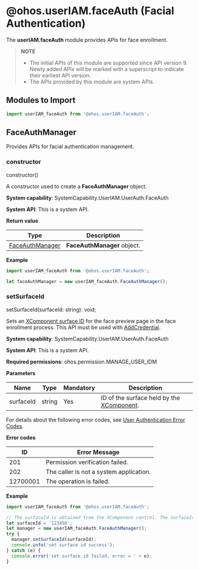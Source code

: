 # @ohos.userIAM.faceAuth (Facial Authentication)

The **userIAM.faceAuth** module provides APIs for face enrollment.

> **NOTE**
>
> - The initial APIs of this module are supported since API version 9. Newly added APIs will be marked with a superscript to indicate their earliest API version.
>- The APIs provided by this module are system APIs.

## Modules to Import

```ts
import userIAM_faceAuth from '@ohos.userIAM.faceAuth';
```

## FaceAuthManager

Provides APIs for facial authentication management.

### constructor

constructor()

A constructor used to create a **FaceAuthManager** object.

**System capability**: SystemCapability.UserIAM.UserAuth.FaceAuth

**System API**: This is a system API.

**Return value**

| Type                  | Description                |
| ---------------------- | -------------------- |
| [FaceAuthManager](#faceauthmanager) | **FaceAuthManager** object.|

**Example**

```ts
import userIAM_faceAuth from '@ohos.userIAM.faceAuth';

let faceAuthManager = new userIAM_faceAuth.FaceAuthManager();
```

### setSurfaceId

setSurfaceId(surfaceId: string): void;

Sets an [XComponent surface ID](../arkui-ts/ts-basic-components-xcomponent.md#getxcomponentsurfaceid) for the face preview page in the face enrollment process. This API must be used with [AddCredential](./js-apis-osAccount.md#addcredential8).

**System capability**: SystemCapability.UserIAM.UserAuth.FaceAuth

**System API**: This is a system API.

**Required permissions**: ohos.permission.MANAGE_USER_IDM

**Parameters**

| Name        | Type                              | Mandatory| Description                      |
| -------------- | ---------------------------------- | ---- | -------------------------- |
| surfaceId       | string     | Yes  | ID of the surface held by the [XComponent](../arkui-ts/ts-basic-components-xcomponent.md#getxcomponentsurfaceid).|

For details about the following error codes, see [User Authentication Error Codes](../errorcodes/errorcode-useriam.md).

**Error codes**

| ID| Error Message|
| -------- | ------- |
| 201 | Permission verification failed. |
| 202 | The caller is not a system application. |
| 12700001 | The operation is failed. |

**Example**

```ts
import userIAM_faceAuth from '@ohos.userIAM.faceAuth';

// The surfaceId is obtained from the XComponent control. The surfaceId here is only an example.
let surfaceId = '123456';
let manager = new userIAM_faceAuth.FaceAuthManager();
try {
  manager.setSurfaceId(surfaceId);
  console.info('set surface id success');
} catch (e) {
  console.error('set surface id failed, error = ' + e);
}
```
